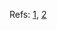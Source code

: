


Refs: [1](https://www.movimed.com/knowledgebase/what-is-laser-triangulation/#:~:text=Laser%20Triangulation%20is%20a%20machine,illumination%20source%20with%20a%20camera.), [2](https://pdfs.semanticscholar.org/21b4/734cde678d97053ec214961214ca0d119f55.pdf)
